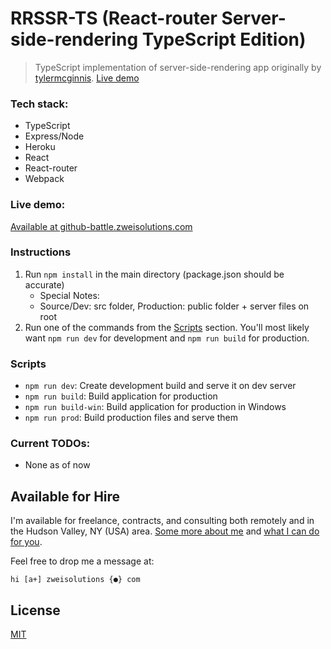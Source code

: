 # RRSSR-TS (React-router Server-side-rendering TypeScript Edition)

> TypeScript implementation of server-side-rendering app originally by [tylermcginnis](https://github.com/tylermcginnis/). [Live demo](https://todo.com)

### Tech stack:

-   TypeScript
-   Express/Node
-   Heroku
-   React
-   React-router
-   Webpack

### Live demo:

[Available at github-battle.zweisolutions.com](https://todo.com)

### Instructions

1. Run `npm install` in the main directory (package.json should be accurate)
    - Special Notes:
    - Source/Dev: src folder, Production: public folder + server files on root
2. Run one of the commands from the [Scripts](#scripts) section. You'll most likely want `npm run dev` for development and `npm run build` for production.

### Scripts

-   `npm run dev`: Create development build and serve it on dev server
-   `npm run build`: Build application for production
-   `npm run build-win`: Build application for production in Windows
-   `npm run prod`: Build production files and serve them

### Current TODOs:

-   None as of now

## Available for Hire

I'm available for freelance, contracts, and consulting both remotely and in the Hudson Valley, NY (USA) area. [Some more about me](https://www.zweisolutions.com/about.html) and [what I can do for you](https://www.zweisolutions.com/services.html).

Feel free to drop me a message at:

```
hi [a+] zweisolutions {●} com
```

## License

[MIT](./LICENSE)
